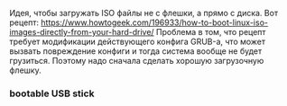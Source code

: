 Идея, чтобы загружать ISO файлы не с флешки, а прямо с диска.
Вот рецепт: https://www.howtogeek.com/196933/how-to-boot-linux-iso-images-directly-from-your-hard-drive/
Проблема в том, что рецепт требует модификации действующего конфига GRUB-а, что может вызвать повреждение конфиги и тогда система вообще не будет грузиться. 
Поэтому надо сначала сделать хорошую загрузочную флешку.

### bootable USB stick

